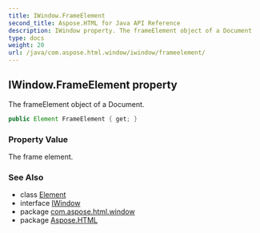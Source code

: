```yaml
---
title: IWindow.FrameElement
second_title: Aspose.HTML for Java API Reference
description: IWindow property. The frameElement object of a Document
type: docs
weight: 20
url: /java/com.aspose.html.window/iwindow/frameelement/
---
```

## IWindow.FrameElement property

The frameElement object of a Document.

```java
public Element FrameElement { get; }
```

### Property Value

The frame element.

### See Also

* class [Element](../../../com.aspose.html.dom/element/)
* interface [IWindow](../)
* package [com.aspose.html.window](../../iwindow/)
* package [Aspose.HTML](../../../)
